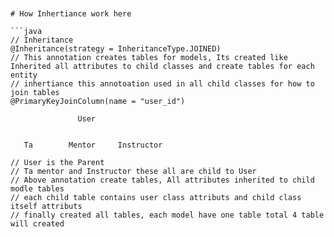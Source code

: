 ```


# How Inhertiance work here

```java
// Inheritance
@Inheritance(strategy = InheritanceType.JOINED)
// This annotation creates tables for models, Its created like Inherited all attributes to child classes and create tables for each entity
// inhertiance this annotoation used in all child classes for how to join tables
@PrimaryKeyJoinColumn(name = "user_id")
```

```mindmap
               User


   Ta        Mentor     Instructor

// User is the Parent
// Ta mentor and Instructor these all are child to User
// Above annotation create tables, All attributes inherited to child modle tables
// each child table contains user class attributs and child class itself attributs 
// finally created all tables, each model have one table total 4 table will created
```

```

```
